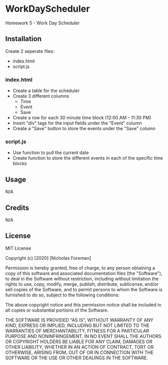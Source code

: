 # WorkDayScheduler
Homework 5 - Work Day Scheduler

## Installation

Create 2 seperate files:
- index.html
- script.js

### index.html
- Create a table for the scheduler
- Create 3 different columns
  + Time
  + Event
  + Save
- Create a row for each 30 minute time block (12:00 AM - 11:30 PM)
- Insert "div" tags for the input fields under the "Event" column
- Create a "Save" button to store the events under the "Save" column

### script.js
- Use function to pull the current date
- Create function to store the different events in each of the specific time blocks

## Usage

N/A

## Credits

N/A


## License

MIT License

Copyright (c) [2020] [Nicholas Foreman]

Permission is hereby granted, free of charge, to any person obtaining a copy
of this software and associated documentation files (the "Software"), to deal
in the Software without restriction, including without limitation the rights
to use, copy, modify, merge, publish, distribute, sublicense, and/or sell
copies of the Software, and to permit persons to whom the Software is
furnished to do so, subject to the following conditions:

The above copyright notice and this permission notice shall be included in all
copies or substantial portions of the Software.

THE SOFTWARE IS PROVIDED "AS IS", WITHOUT WARRANTY OF ANY KIND, EXPRESS OR
IMPLIED, INCLUDING BUT NOT LIMITED TO THE WARRANTIES OF MERCHANTABILITY,
FITNESS FOR A PARTICULAR PURPOSE AND NONINFRINGEMENT. IN NO EVENT SHALL THE
AUTHORS OR COPYRIGHT HOLDERS BE LIABLE FOR ANY CLAIM, DAMAGES OR OTHER
LIABILITY, WHETHER IN AN ACTION OF CONTRACT, TORT OR OTHERWISE, ARISING FROM,
OUT OF OR IN CONNECTION WITH THE SOFTWARE OR THE USE OR OTHER DEALINGS IN THE
SOFTWARE.
